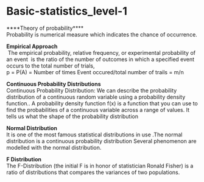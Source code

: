 # Basic-statistics_level-1

</h1>****Theory of probability****</h1>
</br>
Probability is numerical measure which indicates the chance of occurrence.

**Empirical Approach**</br>
 The empirical probability, relative frequency, or experimental probability of an event 
is the ratio of the number of outcomes in which a specified event occurs to the total number of trials,</br>
p = P(A) =  Number of times Event occured/total number of trails = m/n

**Continuous Probability Distributions**</br>
Continuous Probability Distribution: We can describe the probability distribution of a continuous random variable using a probability density function.. A probability density function f(x) is a function that you can use to find the probabilities of a continuous variable across a range of values. It tells us what the shape of the probability distribution

**Normal Distribution**</br>
It is one of the most famous statistical distributions in use .The normal distribution is a continuous probability distribution Several phenomenon are modelled with the normal distribution.

**F Distribution**</br>
The F-Distribution (the initial F is in honor of statistician Ronald Fisher) is a ratio of distributions that compares the variances of two populations.



                      







